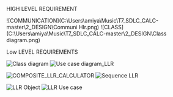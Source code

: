 HIGH LEVEL REQUIREMENT
 
![COMMUNICATION](C:\Users\amiya\Music\T7_SDLC_CALC-master\2_DESIGN\Communi Hlr.png)
![CLASS](C:\Users\amiya\Music\T7_SDLC_CALC-master\2_DESIGN\Class diagram.png)


Low LEVEL REQUIREMENTS

![Class diagram](https://user-images.githubusercontent.com/78849093/107906328-d8429b80-6f76-11eb-87e8-505c3db2b798.png)
![Use case diagram_LLR](https://user-images.githubusercontent.com/78849093/107906339-dbd62280-6f76-11eb-8692-4f9a2611178a.jpeg)

![COMPOSITE_LLR_CALCULATOR](https://user-images.githubusercontent.com/78848745/107907009-9155a580-6f78-11eb-9642-936da98de7f4.png)
![Sequence LLR](https://user-images.githubusercontent.com/78848745/107907015-94e92c80-6f78-11eb-8559-e87300d7478f.png)


![LLR Object](https://user-images.githubusercontent.com/78848639/107921574-b8ba6b80-6f94-11eb-87e8-538dda962c3b.jpg)
![LLR Use case](https://user-images.githubusercontent.com/78848639/107921577-b9530200-6f94-11eb-95ba-b45386fa6631.jpg)

